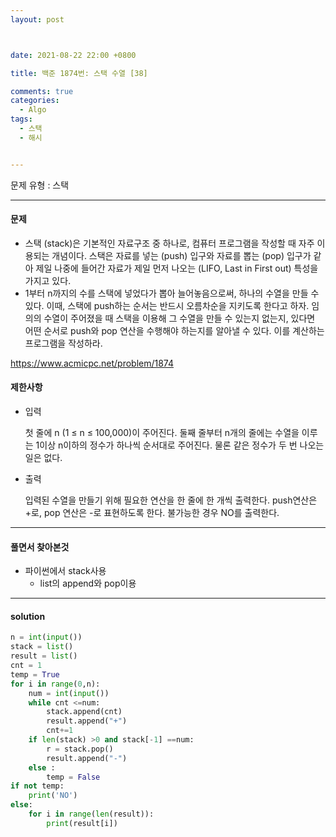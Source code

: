 ```yaml
---
layout: post



date: 2021-08-22 22:00 +0800

title: 백준 1874번: 스택 수열 [38]

comments: true
categories: 
  - Algo
tags: 
  - 스택
  - 해시


---
```




문제 유형 : 스택

---

#### 문제

- 스택 (stack)은 기본적인 자료구조 중 하나로, 컴퓨터 프로그램을 작성할 때 자주 이용되는 개념이다. 스택은 자료를 넣는 (push) 입구와 자료를 뽑는 (pop) 입구가 같아 제일 나중에 들어간 자료가 제일 먼저 나오는 (LIFO, Last in First out) 특성을 가지고 있다.
- 1부터 n까지의 수를 스택에 넣었다가 뽑아 늘어놓음으로써, 하나의 수열을 만들 수 있다. 이때, 스택에 push하는 순서는 반드시 오름차순을 지키도록 한다고 하자. 임의의 수열이 주어졌을 때 스택을 이용해 그 수열을 만들 수 있는지 없는지, 있다면 어떤 순서로 push와 pop 연산을 수행해야 하는지를 알아낼 수 있다. 이를 계산하는 프로그램을 작성하라.

https://www.acmicpc.net/problem/1874

#### 제한사항

- 입력

  첫 줄에 n (1 ≤ n ≤ 100,000)이 주어진다. 둘째 줄부터 n개의 줄에는 수열을 이루는 1이상 n이하의 정수가 하나씩 순서대로 주어진다. 물론 같은 정수가 두 번 나오는 일은 없다.

- 출력

  입력된 수열을 만들기 위해 필요한 연산을 한 줄에 한 개씩 출력한다. push연산은 +로, pop 연산은 -로 표현하도록 한다. 불가능한 경우 NO를 출력한다.



---

#### 풀면서 찾아본것

- 파이썬에서 stack사용
  - list의 append와 pop이용

---



#### solution

```python
n = int(input())
stack = list()
result = list()
cnt = 1
temp = True
for i in range(0,n):
    num = int(input())
    while cnt <=num:
        stack.append(cnt)
        result.append("+")
        cnt+=1
    if len(stack) >0 and stack[-1] ==num:
        r = stack.pop()
        result.append("-")
    else :
        temp = False
if not temp:
    print('NO')
else:
    for i in range(len(result)):
        print(result[i])


```



 
